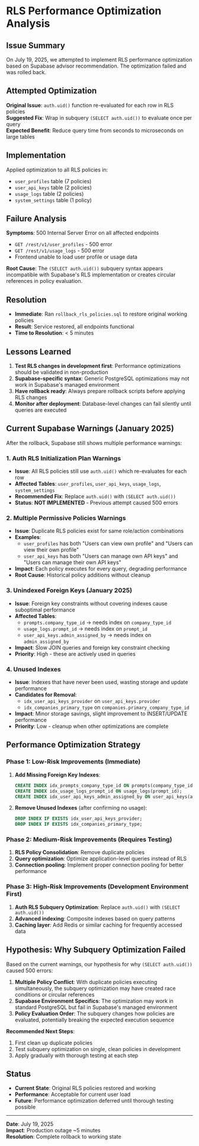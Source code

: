 # RLS Performance Optimization Analysis

## Issue Summary
On July 19, 2025, we attempted to implement RLS performance optimization based on Supabase advisor recommendation. The optimization failed and was rolled back.

## Attempted Optimization
**Original Issue**: `auth.uid()` function re-evaluated for each row in RLS policies  
**Suggested Fix**: Wrap in subquery `(SELECT auth.uid())` to evaluate once per query  
**Expected Benefit**: Reduce query time from seconds to microseconds on large tables

## Implementation
Applied optimization to all RLS policies in:
- `user_profiles` table (7 policies)
- `user_api_keys` table (2 policies)  
- `usage_logs` table (2 policies)
- `system_settings` table (1 policy)

## Failure Analysis
**Symptoms**: 500 Internal Server Error on all affected endpoints
- `GET /rest/v1/user_profiles` - 500 error
- `GET /rest/v1/usage_logs` - 500 error
- Frontend unable to load user profile or usage data

**Root Cause**: The `(SELECT auth.uid())` subquery syntax appears incompatible with Supabase's RLS implementation or creates circular references in policy evaluation.

## Resolution
- **Immediate**: Ran `rollback_rls_policies.sql` to restore original working policies
- **Result**: Service restored, all endpoints functional
- **Time to Resolution**: < 5 minutes

## Lessons Learned
1. **Test RLS changes in development first**: Performance optimizations should be validated in non-production
2. **Supabase-specific syntax**: Generic PostgreSQL optimizations may not work in Supabase's managed environment
3. **Have rollback ready**: Always prepare rollback scripts before applying RLS changes
4. **Monitor after deployment**: Database-level changes can fail silently until queries are executed

## Current Supabase Warnings (January 2025)

After the rollback, Supabase still shows multiple performance warnings:

### 1. Auth RLS Initialization Plan Warnings
- **Issue**: All RLS policies still use `auth.uid()` which re-evaluates for each row
- **Affected Tables**: `user_profiles`, `user_api_keys`, `usage_logs`, `system_settings`  
- **Recommended Fix**: Replace `auth.uid()` with `(SELECT auth.uid())`
- **Status**: **NOT IMPLEMENTED** - Previous attempt caused 500 errors

### 2. Multiple Permissive Policies Warnings  
- **Issue**: Duplicate RLS policies exist for same role/action combinations
- **Examples**: 
  - `user_profiles` has both "Users can view own profile" and "Users can view their own profile"
  - `user_api_keys` has both "Users can manage own API keys" and "Users can manage their own API keys"
- **Impact**: Each policy executes for every query, degrading performance
- **Root Cause**: Historical policy additions without cleanup

### 3. Unindexed Foreign Keys (January 2025)
- **Issue**: Foreign key constraints without covering indexes cause suboptimal performance
- **Affected Tables**:
  - `prompts.company_type_id` → needs index on `company_type_id`
  - `usage_logs.prompt_id` → needs index on `prompt_id`
  - `user_api_keys.admin_assigned_by` → needs index on `admin_assigned_by`
- **Impact**: Slow JOIN queries and foreign key constraint checking
- **Priority**: High - these are actively used in queries

### 4. Unused Indexes
- **Issue**: Indexes that have never been used, wasting storage and update performance
- **Candidates for Removal**:
  - `idx_user_api_keys_provider` on `user_api_keys.provider`
  - `idx_companies_primary_type` on `companies.primary_company_type_id`
- **Impact**: Minor storage savings, slight improvement to INSERT/UPDATE performance
- **Priority**: Low - cleanup when other optimizations are complete

## Performance Optimization Strategy

### Phase 1: Low-Risk Improvements (Immediate)
1. **Add Missing Foreign Key Indexes**:
   ```sql
   CREATE INDEX idx_prompts_company_type_id ON prompts(company_type_id);
   CREATE INDEX idx_usage_logs_prompt_id ON usage_logs(prompt_id);
   CREATE INDEX idx_user_api_keys_admin_assigned_by ON user_api_keys(admin_assigned_by);
   ```

2. **Remove Unused Indexes** (after confirming no usage):
   ```sql
   DROP INDEX IF EXISTS idx_user_api_keys_provider;
   DROP INDEX IF EXISTS idx_companies_primary_type;
   ```

### Phase 2: Medium-Risk Improvements (Requires Testing)
1. **RLS Policy Consolidation**: Remove duplicate policies
2. **Query optimization**: Optimize application-level queries instead of RLS
3. **Connection pooling**: Implement proper connection pooling for better performance

### Phase 3: High-Risk Improvements (Development Environment First)
1. **Auth RLS Subquery Optimization**: Replace `auth.uid()` with `(SELECT auth.uid())`
2. **Advanced indexing**: Composite indexes based on query patterns
3. **Caching layer**: Add Redis or similar caching for frequently accessed data

## Hypothesis: Why Subquery Optimization Failed
Based on the current warnings, our hypothesis for why `(SELECT auth.uid())` caused 500 errors:

1. **Multiple Policy Conflict**: With duplicate policies executing simultaneously, the subquery optimization may have created race conditions or circular references
2. **Supabase Environment Specifics**: The optimization may work in standard PostgreSQL but fail in Supabase's managed environment
3. **Policy Evaluation Order**: The subquery changes how policies are evaluated, potentially breaking the expected execution sequence

**Recommended Next Steps**:
1. First clean up duplicate policies
2. Test subquery optimization on single, clean policies in development
3. Apply gradually with thorough testing at each step

## Status
- **Current State**: Original RLS policies restored and working
- **Performance**: Acceptable for current user load
- **Future**: Performance optimization deferred until thorough testing possible

---
**Date**: July 19, 2025  
**Impact**: Production outage ~5 minutes  
**Resolution**: Complete rollback to working state